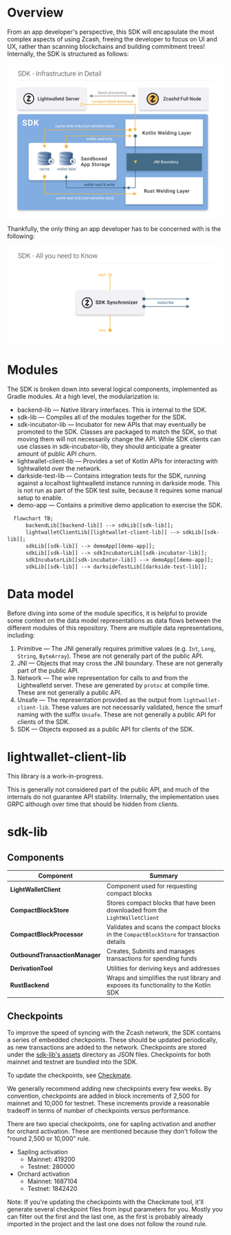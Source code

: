 # Overview
From an app developer's perspective, this SDK will encapsulate the most complex aspects of using Zcash, freeing the developer to focus on UI and UX, rather than scanning blockchains and building commitment trees! Internally, the SDK is structured as follows:

![SDK Diagram](assets/sdk_diagram_final.png?raw=true "SDK Diagram")

Thankfully, the only thing an app developer has to be concerned with is the following:

![SDK Diagram Developer Perspective](assets/sdk_dev_pov_final.png?raw=true "SDK Diagram Dev PoV")

# Modules
The SDK is broken down into several logical components, implemented as Gradle modules.  At a high level, the modularization is:

 * backend-lib — Native library interfaces.  This is internal to the SDK.
 * sdk-lib — Compiles all of the modules together for the SDK.
 * sdk-incubator-lib — Incubator for new APIs that may eventually be promoted to the SDK.  Classes are packaged to match the SDK, so that moving them will not necessarily change the API.  While SDK clients can use classes in sdk-incubator-lib, they should anticipate a greater amount of public API churn.
 * lightwallet-client-lib — Provides a set of Kotlin APIs for interacting with lightwalletd over the network.
 * darkside-test-lib — Contains integration tests for the SDK, running against a localhost lightwalletd instance running in darkside mode.  This is not run as part of the SDK test suite, because it requires some manual setup to enable.
 * demo-app — Contains a primitive demo application to exercise the SDK.

```mermaid
  flowchart TB;
      backendLib[[backend-lib]] --> sdkLib[[sdk-lib]];
      lightwalletClientLib[[lightwallet-client-lib]] --> sdkLib[[sdk-lib]];
      sdkLib[[sdk-lib]] --> demoApp[[demo-app]];
      sdkLib[[sdk-lib]] --> sdkIncubatorLib[[sdk-incubator-lib]];
      sdkIncubatorLib[[sdk-incubator-lib]] --> demoApp[[demo-app]];
      sdkLib[[sdk-lib]] --> darksideTestLib[[darkside-test-lib]];
```

# Data model
Before diving into some of the module specifics, it is helpful to provide some context on the data model representations as data flows between the different modules of this repository.  There are multiple data representations, including:

1. Primitive — The JNI generally requires primitive values (e.g. `Int`, `Long`, `String`, `ByteArray`).  These are not generally part of the public API.
2. JNI — Objects that may cross the JNI boundary.  These are not generally part of the public API.
3. Network — The wire representation for calls to and from the Lightwalletd server.  These are generated by `protoc` at compile time.  These are not generally a public API.
4. Unsafe — The representation provided as the output from `lightwallet-client-lib`. These values are not necessarily validated, hence the smurf naming with the suffix `Unsafe`. These are not generally a public API for clients of the SDK.
5. SDK — Objects exposed as a public API for clients of the SDK.

# lightwallet-client-lib
This library is a work-in-progress.

This is generally not considered part of the public API, and much of the internals do not guarantee API stability.  Internally, the implementation uses GRPC although over time that should be hidden from clients.

# sdk-lib

## Components

| Component                             | Summary                                                                                   |
|---------------------------------------|-------------------------------------------------------------------------------------------|
| **LightWalletClient**                 | Component used for requesting compact blocks                                              |
| **CompactBlockStore**                 | Stores compact blocks that have been downloaded from the `LightWalletClient`              |
| **CompactBlockProcessor**       | Validates and scans the compact blocks in the `CompactBlockStore` for transaction details |
| **OutboundTransactionManager**        | Creates, Submits and manages transactions for spending funds                              |
| **DerivationTool**              | Utilities for deriving keys and addresses                                                 |
| **RustBackend**                 | Wraps and simplifies the rust library and exposes its functionality to the Kotlin SDK     |

## Checkpoints
To improve the speed of syncing with the Zcash network, the SDK contains a series of embedded checkpoints.  These should be updated periodically, as new transactions are added to the network.  Checkpoints are stored under the [sdk-lib's assets](../sdk-lib/src/main/assets/co.electriccoin.zcash/checkpoint) directory as JSON files.  Checkpoints for both mainnet and testnet are bundled into the SDK.

To update the checkpoints, see [Checkmate](https://github.com/zcash-hackworks/checkmate).

We generally recommend adding new checkpoints every few weeks.  By convention, checkpoints are added in block
increments of 2,500 for mainnet and 10,000 for testnet. These increments provide a reasonable tradeoff in terms of number of checkpoints versus performance.

There are two special checkpoints, one for sapling activation and another for orchard activation.  These are
mentioned because they don't follow the "round 2,500 or 10,000" rule.
 * Sapling activation
     * Mainnet: 419200
     * Testnet: 280000
 * Orchard activation
     * Mainnet: 1687104
     * Testnet: 1842420

Note: If you're updating the checkpoints with the Checkmate tool, it'll generate several checkpoint files from input parameters for you. Mostly you can filter out the first and the last one, as the first is probably already imported in the project and the last one does not follow the round rule.
